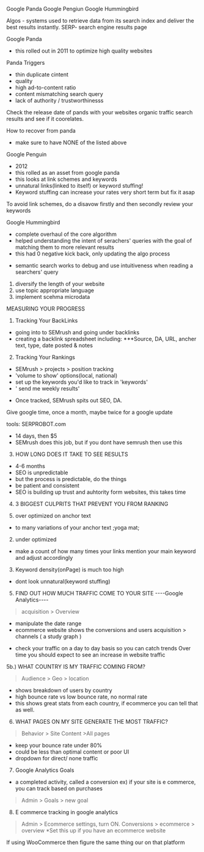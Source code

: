 Google Panda
Google Pengiun
Google Hummingbird

Algos - systems used to retrieve data from its search index and deliver the best results instantly.
SERP- search engine results page

Google Panda 
- this rolled out in 2011 to optimize high quality websites

Panda Triggers
- thin duplicate cintent
- quality 
- high ad-to-content ratio
- content mismatching search query
- lack of authority / trustworthinesss

Check the release date of pands with your websites organic traffic search results and see if it coorelates.

How to recover from panda
- make sure to have NONE of the listed above


Google Penguin
- 2012
- this rolled as an asset from google panda
- this looks at link schemes and keywords
- unnatural links(linked to itself) or keyword stuffing!
- Keyword stuffing can increase your rates very short term but fix it asap

To avoid link schemes, do a disavow firstly and then secondly review your keywords

Google Hummingbird
- complete overhaul of the core algorithm
- helped understanding the intent of serachers' queries with the goal of matching them to more relevant results
- this had 0 negative kick back, only updating the algo process
* semantic search works to debug and use intuitiveness when reading a searchers' query

1. diversify the length of your website
2. use topic appropriate language 
3. implement scehma microdata


MEASURING YOUR PROGRESS

1. Tracking Your BackLinks
- going into to SEMrush and going under backlinks 
- creating a backlink spreadsheet including:
***Source, DA, URL, ancher text, type, date posted & notes

2. Tracking Your Rankings
- SEMrush > projects > position tracking
- 'volume to show' options(local, national)
- set up the keywords you'd like to track in 'keywords'
- ' send me weekly results'
* Once tracked, SEMrush spits out SEO, DA.

Give google time, once a month, maybe twice for a google update

tools: SERPROBOT.com
- 14 days, then $5
- SEMrush does this job, but if you dont have semrush then use this

3. HOW LONG DOES IT TAKE TO SEE RESULTS
- 4-6 months
- SEO is unpredictable
- but the process is predictable, do the things
- be patient and consistent
- SEO is building up trust and auhtority form websites, this takes time

4. 3 BIGGEST CULPRITS THAT PREVENT YOU FROM RANKING

1. over optimized on anchor text
- to many variations of your anchor text ;yoga mat;
2. under optimized
- make a count of how many times your links mention your main keyword and adjust accordingly 
3. Keyword density(onPage) is much too high
- dont look unnatural(keyword stuffing)


5. FIND OUT HOW MUCH TRAFFIC COME TO YOUR SITE
----Google Analytics----
> acquisition > Overview
- manipulate the date range 
- ecommerce website shows the conversions and users
acquisition > channels  ( a study graph )
* check your traffic on a day to day basis so you can catch trends
Over time you should expect to see an increase in website traffic

5b.) WHAT COUNTRY IS MY TRAFFIC COMING FROM?
> Audience > Geo > location
- shows breakdown of users by country 
- high bounce rate vs low bounce rate, no normal rate 
- this shows great stats from each country, if ecommerce you can tell that as well.

6. WHAT PAGES ON MY SITE GENERATE THE MOST TRAFFIC?
> Behavior > Site Content >All pages
- keep your bounce rate under 80%
- could be less than optimal content or poor UI
- dropdown for direct/ none traffic

7. Google Analytics Goals
- a completed activity, called a conversion
ex) if your site is e commerce, you can track based on purchases
> Admin > Goals > new goal


8. E commerce tracking in google analytics
> Admin > Ecommerce settings, turn ON.
> Conversions > ecommerce > overview
*Set this up if you have an ecommerce website

If using WooCommerce then figure the same thing our on that platform 
